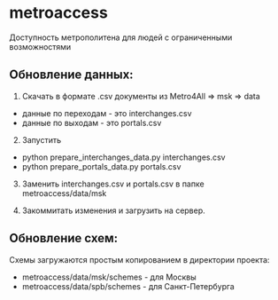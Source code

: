 metroaccess
===========

Доступность метрополитена для людей с ограниченными возможностями


Обновление данных:
--------
1. Скачать в формате .csv документы из Metro4All => msk => data
  * данные по переходам - это interchanges.csv
  * данные по выходам - это portals.csv

2. Запустить
  * python prepare_interchanges_data.py interchanges.csv
  * python prepare_portals_data.py portals.csv

3. Заменить interchanges.csv и portals.csv в папке metroaccess/data/msk

4. Закоммитать изменения и загрузить на сервер.


Обновление схем:
--------
Схемы загружаются простым копированием в директории проекта:
  * metroaccess/data/msk/schemes - для Москвы
  * metroaccess/data/spb/schemes - для Санкт-Петербурга